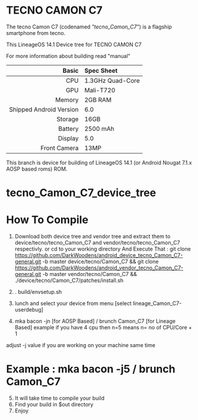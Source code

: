 TECNO CAMON C7
==============

The tecno Camon C7 (codenamed _"tecno_Camon_C7"_) is a flagship smartphone from tecno.

This LineageOS 14.1 Device tree for TECNO CAMON C7

For more information about building read "manual"

Basic        | Spec Sheet
------------:|:------------------------
CPU          | 1.3GHz Quad-Core | MT6735
GPU          | Mali-T720
Memory       | 2GB RAM
Shipped Android Version | 6.0
Storage      | 16GB
Battery      | 2500 mAh
Display      | 5.0 | 13MP
Front Camera | 13MP


This branch is device for building of LineageOS 14.1 (or Android Nougat 7.1.x AOSP based roms) ROM.


# tecno_Camon_C7_device_tree

# How To Compile

1. Download both device tree and vendor tree and extract them to device/tecno/tecno_Camon_C7 and vendor/tecno/tecno_Camon_C7 respectivly.
  or cd to your working directory
  And Execute That :
git clone https://github.com/DarkWoodens/android_device_tecno_Camon_C7-general.git -b master  device/tecno/Camon_C7 && git clone https://github.com/DarkWoodens/android_vendor_tecno_Camon_C7-general.git -b master vendor/tecno/Camon_C7 && ./device/tecno/Camon_C7/patches/install.sh

 2. . build/envsetup.sh
 3. lunch
  and select your device from menu [select lineage_Camon_C7-userdebug]

 4. mka bacon -jn [for AOSP Based] / brunch Camon_C7 [for Lineage Based]
  example if you have 4 cpu then n=5
  means n= no of CPU/Core + 1

  adjust -j value if you are working on your machine same time
  # Example : mka bacon -j5 / brunch Camon_C7

 5.  It will take time to compile your build
 6. Find your build in $out directory
 7. Enjoy


